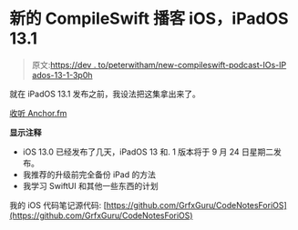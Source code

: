 # 新的 CompileSwift 播客 iOS，iPadOS 13.1

> 原文:[https://dev . to/peterwitham/new-compileswift-podcast-IOs-IP ados-13-1-3p0h](https://dev.to/peterwitham/new-compileswift-podcast-ios-ipados-13-1-3p0h)

就在 iPadOS 13.1 发布之前，我设法把这集拿出来了。

[收听 Anchor.fm](https://anchor.fm/compileswift/episodes/iOS-13-and-iPadOS-13-1-Releases--Backing-Up-iPad-Correctly--SwiftUI-Plans-e5hdeh)

**显示注释**

*   iOS 13.0 已经发布了几天，iPadOS 13 和. 1 版本将于 9 月 24 日星期二发布。
*   我推荐的升级前完全备份 iPad 的方法
*   我学习 SwiftUI 和其他一些东西的计划

我的 iOS 代码笔记源代码:
[https://github.com/GrfxGuru/CodeNotesForiOS](https://github.com/GrfxGuru/CodeNotesForiOS)